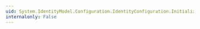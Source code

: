 ```yaml
---
uid: System.IdentityModel.Configuration.IdentityConfiguration.Initialize
internalonly: False
---
```

